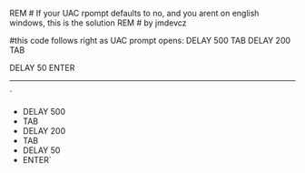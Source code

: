 REM # If your UAC rpompt defaults to no, and you arent on english windows, this is the solution
REM # by jmdevcz

#this code follows right as UAC prompt opens:
DELAY 500
TAB
DELAY 200
TAB


DELAY 50
ENTER
***

`
* DELAY 500
* TAB
* DELAY 200
* TAB
* DELAY 50
* ENTER`